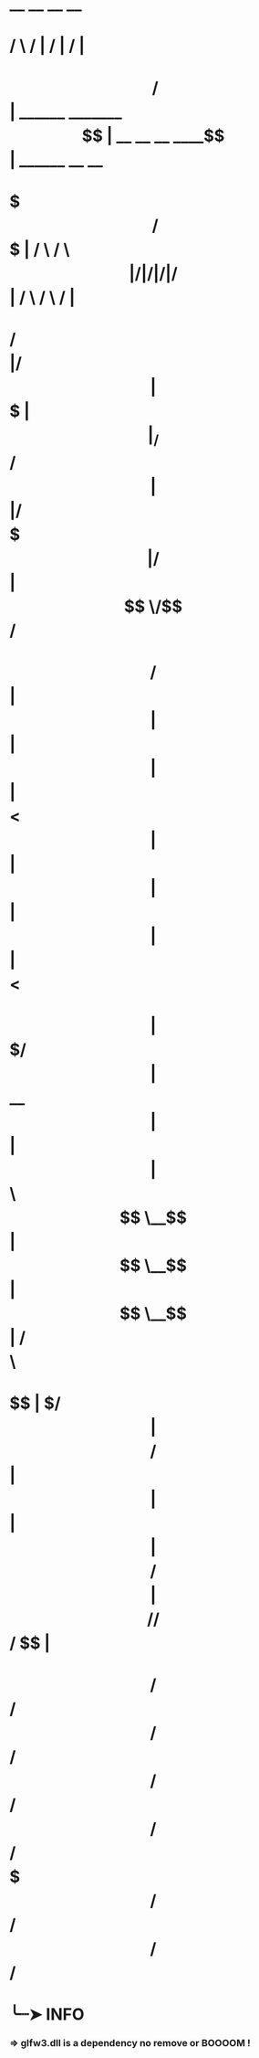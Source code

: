 #
#  __       __                      __                        __                     
# /  \     /  |                    /  |                      /  |                    
# $$  \   /$$ |  ______   _______  $$ |   __  __    __   ____$$ |  ______   __    __ 
# $$$  \ /$$$ | /      \ /       \ $$ |  /  |/  |  /  | /    $$ | /      \ /  \  /  |
# $$$$  /$$$$ |/$$$$$$  |$$$$$$$  |$$ |_/$$/ $$ |  $$ |/$$$$$$$ |/$$$$$$  |$$  \/$$/ 
# $$ $$ $$/$$ |$$ |  $$ |$$ |  $$ |$$   $$<  $$ |  $$ |$$ |  $$ |$$ |  $$ | $$  $$<  
# $$ |$$$/ $$ |$$ \__$$ |$$ |  $$ |$$$$$$  \ $$ \__$$ |$$ \__$$ |$$ \__$$ | /$$$$  \ 
# $$ | $/  $$ |$$    $$/ $$ |  $$ |$$ | $$  |$$    $$/ $$    $$ |$$    $$/ /$$/ $$  |
# $$/      $$/  $$$$$$/  $$/   $$/ $$/   $$/  $$$$$$/   $$$$$$$/  $$$$$$/  $$/   $$/
                                                                               

# ╰┈➤ INFO

### => glfw3.dll is a dependency no remove or BOOOOM !